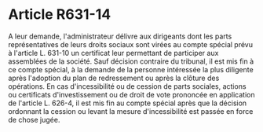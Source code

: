 # Article R631-14

A leur demande, l'administrateur délivre aux dirigeants dont les parts représentatives de leurs droits sociaux sont virées au compte spécial prévu à l'article L. 631-10 un certificat leur permettant de participer aux assemblées de la société.   Sauf décision contraire du tribunal, il est mis fin à ce compte spécial, à la demande de la personne intéressée la plus diligente après l'adoption du plan de redressement ou après la clôture des opérations.   En cas d'incessibilité ou de cession de parts sociales, actions ou certificats d'investissement ou de droit de vote prononcée en application de l'article L. 626-4, il est mis fin au compte spécial après que la décision ordonnant la cession ou levant la mesure d'incessibilité est passée en force de chose jugée.